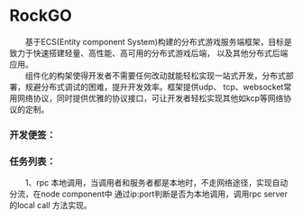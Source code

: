 # RockGO

&emsp;&emsp;基于ECS(Entity component System)构建的分布式游戏服务端框架，目标是致力于快速搭建轻量、高性能、高可用的分布式游戏后端，
以及其他分布式后端应用。  
&emsp;&emsp;组件化的构架使得开发者不需要任何改动就能轻松实现一站式开发，分布式部署，规避分布式调试的困难，提升开发效率。框架提供udp、
tcp、websocket常用网络协议，同时提供优雅的协议接口，可让开发者轻松实现其他如kcp等网络协议的定制。


### 开发便签：
    

### 任务列表：
&emsp;&emsp;1、rpc 本地调用，当调用者和服务者都是本地时，不走网络途径，实现自动分流，在node component中
通过ip:port判断是否为本地调用，调用rpc server的local call 方法实现。
